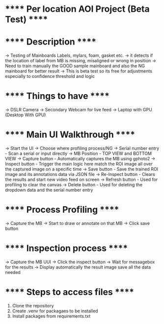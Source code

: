 # **** Per location AOI Project (Beta Test) **** #

# **** Description **** #
-> Testing of Mainboards Labels, mylars, foam, gasket etc.
-> it detects if the location of label from MB is missing, misaligned or wrong in position
-> Need to train manually the GOOD sample mainboard and also the NG mainboard for better result
-> This is beta test so its free for adjustments especially to confidence threshold and logic

# **** Things to have **** #
-> DSLR Camera
-> Secondary Webcam for live feed
-> Laptop with GPU (Desktop With GPU)

# **** Main UI Walkthrough **** #
-> Start the UI
-> Choose where profiling process/NG
-> Serial number entry - Scan a serial or input directly
-> MB Position - TOP VIEW and BOTTOM VIEW
-> Capture button - Automatically captures the MB using gphoto2
-> Inspect button - Trigger the main logic here match the ROI image all over the captured image on a specific time
-> Save button - Save the trained ROI image and its annotations data via JSON file
-> Re-Inspect button - Clears the results and start new video feed on screen
-> Refresh button - Used for profiling to clear the canvas
-> Delete button - Used for deleting the dropdown data and the serial number entry

# **** Process Profiling **** #
-> Capture the MB
-> Start to draw or annotate on that MB
-> Click save button

# **** Inspection process **** #
-> Capture the MB UUI
-> Click the inspect button
-> Wait for messagebox for the results
-> Display automatically the result image save all the data needed

# **** Steps to access files ****
1. Clone the repository
2. Create .venv for packagaes to be installed
2. Install packages from requirements.txt


